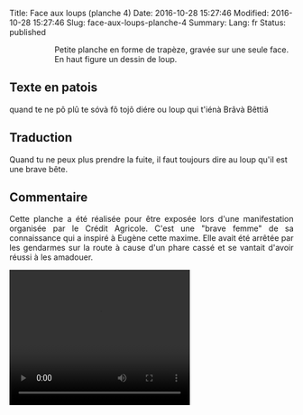 Title: Face aux loups (planche 4)
Date: 2016-10-28 15:27:46
Modified: 2016-10-28 15:27:46
Slug: face-aux-loups-planche-4
Summary: 
Lang: fr
Status: published


<figure class="image-block" style="float: left;">
  <img alt="" src="{static}/images/planche_4.png">
  <figcaption style="max-width: 234px"></figcaption>
</figure>
Petite planche en forme de trapèze, gravée sur une seule face. En haut figure un dessin de loup.

## Texte en patois
quand  te  ne  pô  plû  te  sóvà  fô  tojô  diére  ou  loup  qui t'iénà  Brâvà  Bêttiâ


## Traduction
Quand tu ne peux plus prendre la fuite, il faut toujours dire au loup qu'il est une brave bête.
<figure class="image-block" style="float: right;">
  <img alt="" src="{static}/images/planche_4_dessin.png">
  <figcaption style="max-width: 201px"></figcaption>
</figure>


## Commentaire
<p style="text-align:justify;">Cette planche a été réalisée pour être exposée lors d'une manifestation organisée par le Crédit Agricole.
C'est une "brave femme" de sa connaissance qui a inspiré à Eugène cette maxime. Elle avait été arrêtée par les gendarmes sur la route à cause d'un phare cassé et se vantait d'avoir réussi à les amadouer.</p>





<video width="320" height="240" controls>
  <source src="https://d1njpgd0ygatdn.cloudfront.net/video_4.mp4" type="video/mp4">
</video>
